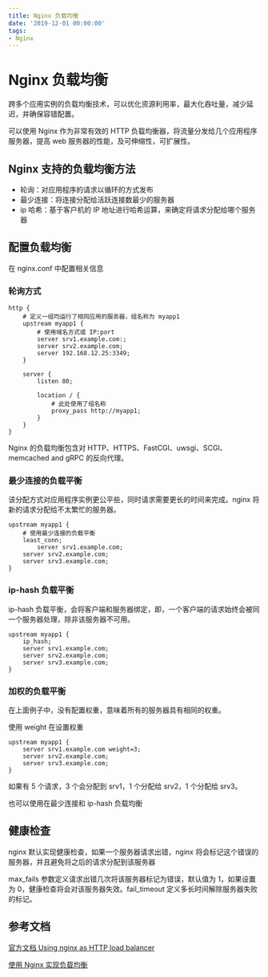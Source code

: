 ```yaml
---
title: Nginx 负载均衡
date: '2019-12-01 00:00:00'
tags:
- Nginx
---
```


# Nginx 负载均衡
跨多个应用实例的负载均衡技术，可以优化资源利用率，最大化吞吐量，减少延迟，并确保容错配置。

可以使用 Nginx 作为非常有效的 HTTP 负载均衡器，将流量分发给几个应用程序服务器，提高 web 服务器的性能，及可伸缩性，可扩展性。

## Nginx 支持的负载均衡方法

- 轮询：对应用程序的请求以循环的方式发布
- 最少连接：将连接分配给活跃连接数最少的服务器
- ip 哈希：基于客户机的 IP 地址进行哈希运算，来确定将请求分配给哪个服务器

## 配置负载均衡

在 nginx.conf 中配置相关信息

### 轮询方式

```nginx
http {
    # 定义一组均运行了相同应用的服务器，组名称为 myapp1
    upstream myapp1 {
        # 使用域名方式或 IP:port
        server srv1.example.com:;
        server srv2.example.com;
        server 192.168.12.25:3349;
    }

    server {
        listen 80;

        location / {
            # 此处使用了组名称
            proxy_pass http://myapp1;
        }
    }
}
```
Nginx 的负载均衡包含对 HTTP、HTTPS、FastCGI、uwsgi、SCGI、memcached and gRPC 的反向代理。

### 最少连接的负载平衡

该分配方式对应用程序实例更公平些，同时请求需要更长的时间来完成。nginx 将新的请求分配给不太繁忙的服务器。

```nginx
upstream myapp1 {
    # 使用最少连接的负载平衡
    least_conn;
        server srv1.example.com;
    server srv2.example.com;
    server srv3.example.com;
}
```

### ip-hash 负载平衡
ip-hash 负载平衡，会将客户端和服务器绑定，即，一个客户端的请求始终会被同一个服务器处理，除非该服务器不可用。

```nginx
upstream myapp1 {
    ip_hash;
    server srv1.example.com;
    server srv2.example.com;
    server srv3.example.com;
}
```
### 加权的负载平衡
在上面例子中，没有配置权重，意味着所有的服务器具有相同的权重。

使用 weight 在设置权重

```nginx
upstream myapp1 {
    server srv1.example.com weight=3;
    server srv2.example.com;
    server srv3.example.com;
}
```

如果有 5 个请求，3 个会分配到 srv1，1 个分配给 srv2，1 个分配给 srv3。

也可以使用在最少连接和 ip-hash 负载均衡

## 健康检查
nginx 默认实现健康检查，如果一个服务器请求出错，nginx 将会标记这个错误的服务器，并且避免将之后的请求分配到该服务器

max_fails 参数定义请求出错几次将该服务器标记为错误，默认值为 1，如果设置为 0，健康检查将会对该服务器失效。fail_timeout 定义多长时间解除服务器失败的标记。

## 参考文档
[官方文档 Using nginx as HTTP load balancer](http://nginx.org/en/docs/http/load_balancing.html)

[使用 Nginx 实现负载均衡](https://blog.csdn.net/gu_wen_jie/article/details/82149003)
